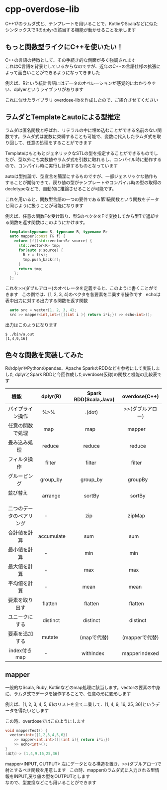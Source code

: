 # cpp-overdose-lib
C++17のラムダ式と、テンプレートを用いることで、KotlinやScalaなどに似たシンタックスでRのdplyrの該当する機能が動かせることを示します

## もっと関数型ライクにC++を使いたい！
C++の言語の特徴として、その手続き的な側面が多く強調されます  
これはC言語を背景としているからなのですが、近年のC++の言語仕様の拡張によって面白いことができるようになってきました  

例えば、Rという統計言語にはデータのオペレーションが感覚的にわかりやすい、dplyerというライブラリがあります  

これに似せたライブラリ overdose-libを作成したので、ご紹介させてください  

## ラムダとTemplateとautoによる型推定  
ラムダは匿名関数と呼ばれ、リテラルの中に埋め込むことができる名前のない関数です。ラムダ式は変数に束縛することも可能で、変数に代入したラムダ式を取り回して、任意の処理をすることができます  

TemplateはもともとジェネリックなSTLの型を指定することができるものでしたが、型以外にも実数値やラムダ式を引数に取れるし、コンパイル時に動作するので、コンパイル時に実行し計算するものとなっています  

autoは型推論で、型宣言を簡潔にするものですが、一部ジェネリックな動作もすることが期待できて、戻り値の型がテンプレートやコンパイル時の型の取得のdecletypeなどで、自動的に推論させることが可能です。  

これを用いると、関数型言語の一つの要件である第1級関数という関数をデータと同じように扱うことが可能になります  

例えば、任意の関数Fを受け取り、型SのベクタをFで変換してから型Tで返却する関数を返す関数はこのようにかけます。
```cpp
  template<typename S, typename R, typename F>
  auto mapper(const F& f) {
    return [f](std::vector<S> source) {
      std::vector<R> tmp; 
      for(auto s:source) {
        R r = f(s); 
        tmp.push_back(r);
      }
      return tmp;
    };
  };
```

これを>>(ダブルアロー)のオペレータを定義すると、このように書くことができます  
この例では、[1, 2, 3, 4]のベクタを各要素を二乗する操作です  
echoは表中出力に対する出力する関数を返す関数  
```cpp
  auto src = vector{1, 2, 3, 4};
  src >> mapper<int,int>([](int i ){ return i*i;}) >> echo<int>();
```
出力はこのようになります
```console
$ ./bin/a.out
[1,4,9,16]
```

## 色々な関数を実装してみた
RのdplyrやPythonのpandas、Apache SparkのRDDなどを参考にして実装しました
dplyrとSpark RDDと今回作成したoverdose(仮称)の関数と機能の比較表です

| 機能        | dplyr(R)   | Spark RDD(Scala,Java)| overdose(C++) |
|:-----------:|:-----------:|:------------:|:------------:|
| パイプライン操作 | %>%        | .(dot)      | >>(ダブルアロー)|
| 任意の関数で処理 | map        | map         | mapper       |
| 畳み込み処理    | reduce     | reduce      | reduce      |
| フィルタ操作    | filter     | filter      | filter       |
| グルーピング    | group_by   | group_by    | groupBy      |
| 並び替え       | arrange    | sortBy      | sortBy      |
| 二つのデータのペアリング | -          | zip         | zipMap       | 
| 合計値を計算 | accumulate | sum         | sum          |
| 最小値を計算　| -          | min         | min          | 
| 最大値を計算 | -          | max         | max          |
| 平均値を計算 | -          | mean        | mean         |
| 要素を取り出す | flatten    | flatten     | flatten      |
| ユニークにする | distinct   | distinct    | distinct     |
| 要素を追加する | mutate     | (mapで代替) | (mapperで代替) | 
| index付きmap | -          | withIndex  | mapperIndexed | 
 
## mapper
 一般的なScala, Ruby, Kotlinなどのmap処理に該当します。vectorの要素の中身に、ラムダ式でデータを操作することで、任意の形に変形します　　
 
例えば、[1, 2, 3, 4, 5, 6]のリストを全て二乗して、[1, 4, 9, 16, 25, 36]というデータを得たいとします  
 
この時、overdoseではこのようにします  
```cpp
void mapperTest() {
  vector<int>({1,2,3,4,5,6})
    >> mapper<int,int>([](int i){ return i*i;}) 
    >> echo<int>();
}
(出力)-> [1,4,9,16,25,36]
```
mapper<INPUT, OUTPUT>
左にデータとなる構造を置き、>>(ダブルアロー)で射とするべき関数を用意します  
この時、mapperのラムダ式に入力される型情報をINPUT,戻り値の型をOUTPUTとします  
なので、型変換などにも用いることができます  

